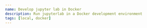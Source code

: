 ```yaml
---
name: Develop jupyter lab in Docker
description: Run jupyterlab in a Docker development environment
tags: [local, docker]
---
```

